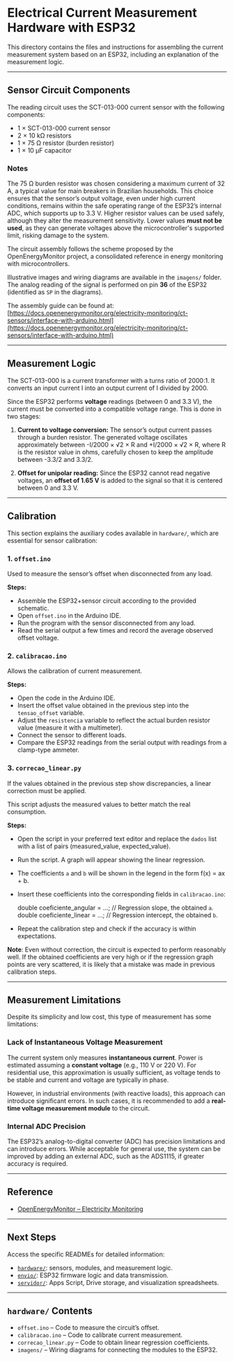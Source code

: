 # Electrical Current Measurement Hardware with ESP32

This directory contains the files and instructions for assembling the current measurement system based on an ESP32, including an explanation of the measurement logic.

---

## Sensor Circuit Components

The reading circuit uses the SCT-013-000 current sensor with the following components:

- 1 × SCT-013-000 current sensor
- 2 × 10 kΩ resistors
- 1 × 75 Ω resistor (burden resistor)
- 1 × 10 µF capacitor

### Notes

The 75 Ω burden resistor was chosen considering a maximum current of 32 A, a typical value for main breakers in Brazilian households. This choice ensures that the sensor’s output voltage, even under high current conditions, remains within the safe operating range of the ESP32’s internal ADC, which supports up to 3.3 V. Higher resistor values can be used safely, although they alter the measurement sensitivity. Lower values **must not be used**, as they can generate voltages above the microcontroller's supported limit, risking damage to the system.

The circuit assembly follows the scheme proposed by the OpenEnergyMonitor project, a consolidated reference in energy monitoring with microcontrollers.

Illustrative images and wiring diagrams are available in the `imagens/` folder. The analog reading of the signal is performed on pin **36** of the ESP32 (identified as `SP` in the diagrams).

The assembly guide can be found at:
[https://docs.openenergymonitor.org/electricity-monitoring/ct-sensors/interface-with-arduino.html](https://docs.openenergymonitor.org/electricity-monitoring/ct-sensors/interface-with-arduino.html)

---

## Measurement Logic

The SCT-013-000 is a current transformer with a turns ratio of 2000:1. It converts an input current I into an output current of I divided by 2000.

Since the ESP32 performs **voltage** readings (between 0 and 3.3 V), the current must be converted into a compatible voltage range. This is done in two stages:

1. **Current to voltage conversion:**
   The sensor’s output current passes through a burden resistor. The generated voltage oscillates approximately between -I/2000 × √2 × R and +I/2000 × √2 × R, where R is the resistor value in ohms, carefully chosen to keep the amplitude between -3.3/2 and 3.3/2.

2. **Offset for unipolar reading:**
   Since the ESP32 cannot read negative voltages, an **offset of 1.65 V** is added to the signal so that it is centered between 0 and 3.3 V.

---

## Calibration

This section explains the auxiliary codes available in `hardware/`, which are essential for sensor calibration:

### 1. `offset.ino`

Used to measure the sensor’s offset when disconnected from any load.

**Steps:**
- Assemble the ESP32+sensor circuit according to the provided schematic.
- Open `offset.ino` in the Arduino IDE.
- Run the program with the sensor disconnected from any load.
- Read the serial output a few times and record the average observed offset voltage.

### 2. `calibracao.ino`

Allows the calibration of current measurement.

**Steps:**
- Open the code in the Arduino IDE.
- Insert the offset value obtained in the previous step into the `tensao_offset` variable.
- Adjust the `resistencia` variable to reflect the actual burden resistor value (measure it with a multimeter).
- Connect the sensor to different loads.
- Compare the ESP32 readings from the serial output with readings from a clamp-type ammeter.

### 3. `correcao_linear.py`

If the values obtained in the previous step show discrepancies, a linear correction must be applied.

This script adjusts the measured values to better match the real consumption.

**Steps:**
- Open the script in your preferred text editor and replace the `dados` list with a list of pairs (measured_value, expected_value).
- Run the script. A graph will appear showing the linear regression.
- The coefficients `a` and `b` will be shown in the legend in the form f(x) = ax + b.
- Insert these coefficients into the corresponding fields in `calibracao.ino`:

    double coeficiente_angular = ...; // Regression slope, the obtained `a`.
    double coeficiente_linear  = ...; // Regression intercept, the obtained `b`.

- Repeat the calibration step and check if the accuracy is within expectations.

**Note**:
Even without correction, the circuit is expected to perform reasonably well.
If the obtained coefficients are very high or if the regression graph points are very scattered, it is likely that a mistake was made in previous calibration steps.

---

## Measurement Limitations

Despite its simplicity and low cost, this type of measurement has some limitations:

### Lack of Instantaneous Voltage Measurement

The current system only measures **instantaneous current**. Power is estimated assuming a **constant voltage** (e.g., 110 V or 220 V).
For residential use, this approximation is usually sufficient, as voltage tends to be stable and current and voltage are typically in phase.

However, in industrial environments (with reactive loads), this approach can introduce significant errors.
In such cases, it is recommended to add a **real-time voltage measurement module** to the circuit.

### Internal ADC Precision

The ESP32’s analog-to-digital converter (ADC) has precision limitations and can introduce errors.
While acceptable for general use, the system can be improved by adding an external ADC, such as the ADS1115, if greater accuracy is required.

---

## Reference

- [OpenEnergyMonitor – Electricity Monitoring](https://docs.openenergymonitor.org/electricity-monitoring/index.html)

---

## Next Steps

Access the specific READMEs for detailed information:

- [`hardware/`](./hardware/README.md): sensors, modules, and measurement logic.
- [`envio/`](./envio/README.md): ESP32 firmware logic and data transmission.
- [`servidor/`](./servidor/README.md): Apps Script, Drive storage, and visualization spreadsheets.

---

## `hardware/` Contents

- `offset.ino` – Code to measure the circuit’s offset.
- `calibracao.ino` – Code to calibrate current measurement.
- `correcao_linear.py` – Code to obtain linear regression coefficients.
- `imagens/` – Wiring diagrams for connecting the modules to the ESP32.